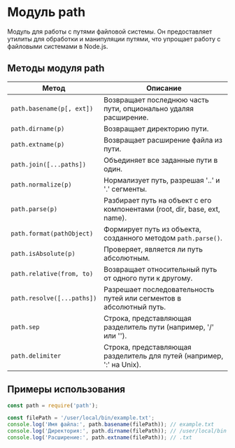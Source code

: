 # Модуль path

Модуль для работы с путями файловой системы. Он предоставляет утилиты для обработки и манипуляции путями, что упрощает работу с файловыми системами в Node.js.

## Методы модуля path

| Метод                          | Описание                                                                 |
|--------------------------------|--------------------------------------------------------------------------|
| `path.basename(p[, ext])`      | Возвращает последнюю часть пути, опционально удаляя расширение.         |
| `path.dirname(p)`              | Возвращает директорию пути.                                            |
| `path.extname(p)`              | Возвращает расширение файла из пути.                                   |
| `path.join([...paths])`        | Объединяет все заданные пути в один.                                   |
| `path.normalize(p)`            | Нормализует путь, разрешая '..' и '.' сегменты.                       |
| `path.parse(p)`                | Разбирает путь на объект с его компонентами (root, dir, base, ext, name). |
| `path.format(pathObject)`       | Формирует путь из объекта, созданного методом `path.parse()`.         |
| `path.isAbsolute(p)`           | Проверяет, является ли путь абсолютным.                                 |
| `path.relative(from, to)`      | Возвращает относительный путь от одного пути к другому.                |
| `path.resolve([...paths])`     | Разрешает последовательность путей или сегментов в абсолютный путь.    |
| `path.sep`                     | Строка, представляющая разделитель пути (например, '/' или '\').       |
| `path.delimiter`               | Строка, представляющая разделитель для путей (например, ':' на Unix).  |

## Примеры использования

```javascript
const path = require('path');

const filePath = '/user/local/bin/example.txt';
console.log('Имя файла:', path.basename(filePath)); // example.txt
console.log('Директория:', path.dirname(filePath)); // /user/local/bin
console.log('Расширение:', path.extname(filePath)); // .txt
```

```
